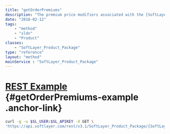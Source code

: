 ```yaml
---
title: "getOrderPremiums"
description: "The premium price modifiers associated with the [SoftLayer_Product_Item_Price](/reference/datatypes/SoftLayer_Product_Item_Price) and [SoftLayer_Location](/reference/datatypes/SoftLayer_Location) objects in a package."
date: "2018-02-12"
tags:
    - "method"
    - "sldn"
    - "Product"
classes:
    - "SoftLayer_Product_Package"
type: "reference"
layout: "method"
mainService : "SoftLayer_Product_Package"
---
```


# [REST Example](#getOrderPremiums-example) <a href="/article/rest/"><i class="fas fa-question"></i></a> {#getOrderPremiums-example .anchor-link} 
```bash
curl -g -u $SL_USER:$SL_APIKEY -X GET \
'https://api.softlayer.com/rest/v3.1/SoftLayer_Product_Package/{SoftLayer_Product_PackageID}/getOrderPremiums'
```
